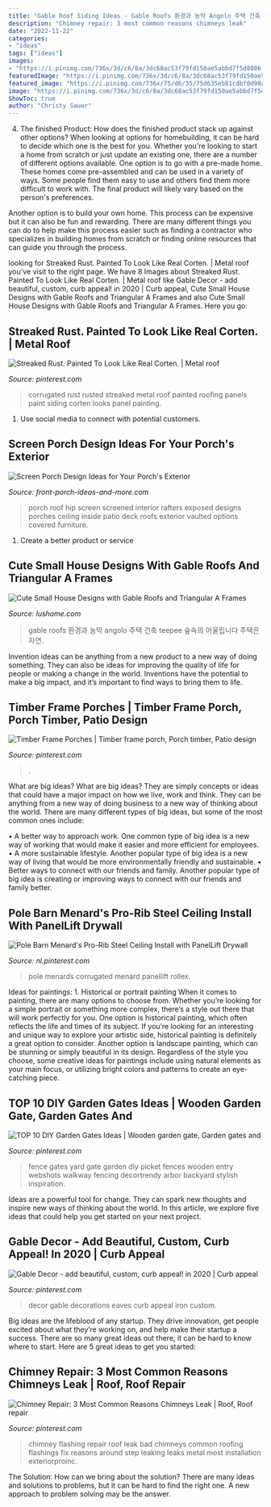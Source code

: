 ```yaml
---
title: "Gable Roof Siding Ideas - Gable Roofs 환경과 농막 Angolo 주택 건축 Teepee 숲속의 어울립니다 주택은 자연"
description: "Chimney repair: 3 most common reasons chimneys leak"
date: "2022-11-22"
categories:
- "ideas"
tags: ["ideas"]
images:
- "https://i.pinimg.com/736x/3d/c6/8a/3dc68ac53f79fd150ae5abbd7f5d8086.jpg"
featuredImage: "https://i.pinimg.com/736x/3d/c6/8a/3dc68ac53f79fd150ae5abbd7f5d8086.jpg"
featured_image: "https://i.pinimg.com/736x/75/d6/35/75d635eb81cdbf0d98a27e7fda6353fb.jpg"
image: "https://i.pinimg.com/736x/3d/c6/8a/3dc68ac53f79fd150ae5abbd7f5d8086.jpg"
ShowToc: true
author: "Christy Sauer"
---
```



4. The finished Product: How does the finished product stack up against other options?
When looking at options for homebuilding, it can be hard to decide which one is the best for you. Whether you're looking to start a home from scratch or just update an existing one, there are a number of different options available. 
One option is to go with a pre-made home. These homes come pre-assembled and can be used in a variety of ways. Some people find them easy to use and others find them more difficult to work with. The final product will likely vary based on the person's preferences. 

Another option is to build your own home. This process can be expensive but it can also be fun and rewarding. There are many different things you can do to help make this process easier such as finding a contractor who specializes in building homes from scratch or finding online resources that can guide you through the process.

	

		
looking for Streaked Rust. Painted To Look Like Real Corten. | Metal roof you've visit to the right page. We have 8 Images about Streaked Rust. Painted To Look Like Real Corten. | Metal roof like Gable Decor - add beautiful, custom, curb appeal! in 2020 | Curb appeal, Cute Small House Designs with Gable Roofs and Triangular A Frames and also Cute Small House Designs with Gable Roofs and Triangular A Frames. Here you go:
		
    
## Streaked Rust. Painted To Look Like Real Corten. | Metal Roof

<img loading=lazy src="https://i.pinimg.com/736x/75/d6/35/75d635eb81cdbf0d98a27e7fda6353fb.jpg" onerror="this.onerror=null;this.src='https://tse3.mm.bing.net/th?id=OIP.l7UEurMDzqg6ogv2OL6KawHaE0&amp;pid=15.1';" alt="Streaked Rust. Painted To Look Like Real Corten. | Metal roof">

_Source: pinterest.com_

>corrugated rust rusted streaked metal roof painted roofing panels paint siding corten looks panel painting. 

	

1. Use social media to connect with potential customers.

    
## Screen Porch Design Ideas For Your Porch&#039;s Exterior

<img loading=lazy src="http://www.front-porch-ideas-and-more.com/image-files/hip-roof-screened-1.jpg" onerror="this.onerror=null;this.src='https://tse3.mm.bing.net/th?id=OIP.Gi1faJ8lKvQl-9nzuRGuYQHaEN&amp;pid=15.1';" alt="Screen Porch Design Ideas for Your Porch&#039;s Exterior">

_Source: front-porch-ideas-and-more.com_

>porch roof hip screen screened interior rafters exposed designs porches ceiling inside patio deck roofs exterior vaulted options covered furniture. 

	

1. Create a better product or service 

    
## Cute Small House Designs With Gable Roofs And Triangular A Frames

<img loading=lazy src="http://www.lushome.com/wp-content/uploads/2014/05/teepee-homes-triangular-house-designs-gable-roof-17.jpg" onerror="this.onerror=null;this.src='https://tse3.mm.bing.net/th?id=OIP.7g1jsa_0H8kQwu0ABcpg6QAAAA&amp;pid=15.1';" alt="Cute Small House Designs with Gable Roofs and Triangular A Frames">

_Source: lushome.com_

>gable roofs 환경과 농막 angolo 주택 건축 teepee 숲속의 어울립니다 주택은 자연. 

	

Invention ideas can be anything from a new product to a new way of doing something. They can also be ideas for improving the quality of life for people or making a change in the world. Inventions have the potential to make a big impact, and it’s important to find ways to bring them to life.

    
## Timber Frame Porches | Timber Frame Porch, Porch Timber, Patio Design

<img loading=lazy src="https://i.pinimg.com/originals/a2/6c/9d/a26c9dc01882f7277d76f77f8c73a463.jpg" onerror="this.onerror=null;this.src='https://tse3.mm.bing.net/th?id=OIP.wjvo1SNUWTaWeJODT0bf9QHaL1&amp;pid=15.1';" alt="Timber Frame Porches | Timber frame porch, Porch timber, Patio design">

_Source: pinterest.com_

>. 

	

What are big ideas?
What are big ideas? They are simply concepts or ideas that could have a major impact on how we live, work and think. They can be anything from a new way of doing business to a new way of thinking about the world.
There are many different types of big ideas, but some of the most common ones include: 

• A better way to approach work. One common type of big idea is a new way of working that would make it easier and more efficient for employees. 
• A more sustainable lifestyle. Another popular type of big idea is a new way of living that would be more environmentally friendly and sustainable. 
• Better ways to connect with our friends and family. Another popular type of big idea is creating or improving ways to connect with our friends and family better.

    
## Pole Barn Menard&#039;s Pro-Rib Steel Ceiling Install With PanelLift Drywall

<img loading=lazy src="https://i.pinimg.com/736x/93/0d/a4/930da4781e0d80ed64c1ec139aae6a65.jpg" onerror="this.onerror=null;this.src='https://tse2.mm.bing.net/th?id=OIP.6hZSZuq99xjGHq_2gdtj6wHaEK&amp;pid=15.1';" alt="Pole Barn Menard&#039;s Pro-Rib Steel Ceiling Install with PanelLift Drywall">

_Source: nl.pinterest.com_

>pole menards corrugated menard panellift rollex. 

	

Ideas for paintings: 1. Historical or portrait painting
When it comes to painting, there are many options to choose from. Whether you’re looking for a simple portrait or something more complex, there’s a style out there that will work perfectly for you. One option is historical painting, which often reflects the life and times of its subject. If you’re looking for an interesting and unique way to explore your artistic side, historical painting is definitely a great option to consider. Another option is landscape painting, which can be stunning or simply beautiful in its design. Regardless of the style you choose, some creative ideas for paintings include using natural elements as your main focus, or utilizing bright colors and patterns to create an eye-catching piece.

    
## TOP 10 DIY Garden Gates Ideas | Wooden Garden Gate, Garden Gates And

<img loading=lazy src="https://i.pinimg.com/736x/94/67/33/94673363b75105c6bc7b5be95de48e35.jpg" onerror="this.onerror=null;this.src='https://tse2.mm.bing.net/th?id=OIP.CyFPE77apSsqqsExJ59yqAHaJ4&amp;pid=15.1';" alt="TOP 10 DIY Garden Gates Ideas | Wooden garden gate, Garden gates and">

_Source: pinterest.com_

>fence gates yard gate garden diy picket fences wooden entry webshots walkway fencing decortrendy arbor backyard stylish inspiration. 

	

Ideas are a powerful tool for change. They can spark new thoughts and inspire new ways of thinking about the world. In this article, we explore five ideas that could help you get started on your next project.

    
## Gable Decor - Add Beautiful, Custom, Curb Appeal! In 2020 | Curb Appeal

<img loading=lazy src="https://i.pinimg.com/736x/3d/c6/8a/3dc68ac53f79fd150ae5abbd7f5d8086.jpg" onerror="this.onerror=null;this.src='https://tse2.mm.bing.net/th?id=OIP.knZG4LgKW7X4re_IKeKXEQHaHa&amp;pid=15.1';" alt="Gable Decor - add beautiful, custom, curb appeal! in 2020 | Curb appeal">

_Source: pinterest.com_

>decor gable decorations eaves curb appeal iron custom. 

	

Big ideas are the lifeblood of any startup. They drive innovation, get people excited about what they’re working on, and help make their startup a success. There are so many great ideas out there, it can be hard to know where to start. Here are 5 great ideas to get you started: 

    
## Chimney Repair: 3 Most Common Reasons Chimneys Leak | Roof, Roof Repair

<img loading=lazy src="https://i.pinimg.com/736x/01/d9/7c/01d97ce035b88b5b33a2694659c420bf--roof-flashing-leaking-chimney.jpg" onerror="this.onerror=null;this.src='https://tse4.mm.bing.net/th?id=OIP.yD42jcy64JsnO1k1ShRGYgHaJ4&amp;pid=15.1';" alt="Chimney Repair: 3 Most Common Reasons Chimneys Leak | Roof, Roof repair">

_Source: pinterest.com_

>chimney flashing repair roof leak bad chimneys common roofing flashings fix reasons around step leaking leaks metal most installation exteriorproinc. 

	

The Solution: How can we bring about the solution?
There are many ideas and solutions to problems, but it can be hard to find the right one. A new approach to problem solving may be the answer.

